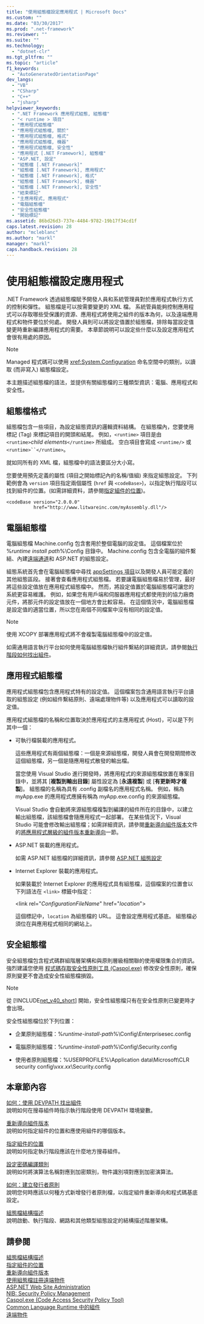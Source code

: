 ```yaml
---
title: "使用組態檔設定應用程式 | Microsoft Docs"
ms.custom: ""
ms.date: "03/30/2017"
ms.prod: ".net-framework"
ms.reviewer: ""
ms.suite: ""
ms.technology: 
  - "dotnet-clr"
ms.tgt_pltfrm: ""
ms.topic: "article"
f1_keywords: 
  - "AutoGeneratedOrientationPage"
dev_langs: 
  - "VB"
  - "CSharp"
  - "C++"
  - "jsharp"
helpviewer_keywords: 
  - ".NET Framework 應用程式組態, 組態檔"
  - "< runtime > 項目"
  - "應用程式組態檔"
  - "應用程式組態檔, 關於"
  - "應用程式組態檔, 格式"
  - "應用程式組態檔, 機器"
  - "應用程式組態檔, 安全性"
  - "應用程式 [.NET Framework], 組態檔"
  - "ASP.NET, 設定"
  - "組態檔 [.NET Framework]"
  - "組態檔 [.NET Framework], 應用程式"
  - "組態檔 [.NET Framework], 格式"
  - "組態檔 [.NET Framework], 機器"
  - "組態檔 [.NET Framework], 安全性"
  - "結束標記"
  - "主應用程式, 應用程式"
  - "電腦組態檔"
  - "安全性組態檔"
  - "開始標記"
ms.assetid: 86bd26d3-737e-4484-9782-19b17f34cd1f
caps.latest.revision: 28
author: "mcleblanc"
ms.author: "markl"
manager: "markl"
caps.handback.revision: 28
---
```

# 使用組態檔設定應用程式
.NET Framework 透過組態檔賦予開發人員和系統管理員對於應用程式執行方式的控制和彈性。  組態檔是可以按需要變更的 XML 檔。  系統管員能夠控制應用程式可以存取哪些受保護的資源、應用程式將使用之組件的版本為何，以及遠端應用程式和物件要位於何處。  開發人員則可以將設定值置於組態檔，排除每當設定值變更時重新編譯應用程式的需要。  本章節說明可以設定些什麼以及設定應用程式會很有用處的原因。  
  
> [!NOTE]
>  Managed 程式碼可以使用 <xref:System.Configuration> 命名空間中的類別，以讀取 \(而非寫入\) 組態檔設定。  
  
 本主題描述組態檔的語法，並提供有關組態檔的三種類型資訊：電腦、應用程式和安全性。  
  
## 組態檔格式  
 組態檔包含一些項目，為設定組態資訊的邏輯資料結構。  在組態檔內，您要使用標記 \(Tag\) 來標記項目的開頭和結尾。  例如，`<runtime>` 項目是由 `<runtime>`*child elements*`</runtime>` 所組成。  空白項目會寫成 `<runtime/>` 或 `<runtime>``</runtime>`。  
  
 就如同所有的 XML 檔，組態檔中的語法要區分大小寫。  
  
 您要使用預先定義的屬性 \(項目之開始標記內的名稱\/值組\) 來指定組態設定。  下列範例會為 `version` 項目指定兩個屬性 \(`href` 與 `<codeBase>`\)，以指定執行階段可以找到組件的位置。\(如需詳細資料，請參閱[指定組件的位置](../../../docs/framework/configure-apps/specify-assembly-location.md)\)。  
  
```  
<codeBase version="2.0.0.0"  
          href="http://www.litwareinc.com/myAssembly.dll"/>  
```  
  
## 電腦組態檔  
 電腦組態檔 Machine.config 包含套用於整個電腦的設定值。  這個檔案位於 %*runtime install path*%\\Config 目錄中。  Machine.config 包含全電腦的組件繫結、內建[遠端通道](http://msdn.microsoft.com/zh-tw/6e9b60e0-9bc0-47b4-a8ef-3b78585f9a18)和 ASP.NET 的組態設定。  
  
 組態系統首先會在電腦組態檔中尋找 [appSettings 項目](http://msdn.microsoft.com/zh-tw/0d65a3f1-c522-423d-89b6-44921b6daebb)以及開發人員可能定義的其他組態區段。  接著會查看應用程式組態檔。  若要讓電腦組態檔易於管理，最好將這些設定值放在應用程式組態檔中。  然而，將設定值置於電腦組態檔可讓您的系統更容易維護。  例如，如果您有用戶端和伺服器應用程式都使用到的協力廠商元件，將那元件的設定值放在一個地方會比較容易。  在這個情況中，電腦組態檔是設定值的適當位置，所以您在兩個不同檔案中沒有相同的設定值。  
  
> [!NOTE]
>  使用 XCOPY 部署應用程式將不會複製電腦組態檔中的設定值。  
  
 如需通用語言執行平台如何使用電腦組態檔執行組件繫結的詳細資訊，請參閱[執行階段如何找出組件](../../../docs/framework/deployment/how-the-runtime-locates-assemblies.md)。  
  
## 應用程式組態檔  
 應用程式組態檔包含應用程式特有的設定值。  這個檔案包含通用語言執行平台讀取的組態設定 \(例如組件繫結原則、遠端處理物件等\) 以及應用程式可以讀取的設定值。  
  
 應用程式組態檔的名稱和位置取決於應用程式的主應用程式 \(Host\)，可以是下列其中一個：  
  
-   可執行檔裝載的應用程式。  
  
     這些應用程式有兩個組態檔：一個是來源組態檔，開發人員會在開發期間修改這個組態檔，另一個是隨應用程式散發的輸出檔。  
  
     當您使用 Visual Studio 進行開發時，將應用程式的來源組態檔放置在專案目錄中，並將其 \[**複製到輸出目錄**\] 屬性設定為 \[**永遠複製**\] 或 \[**有更新時才複製**\]。  組態檔的名稱為具有 .config 副檔名的應用程式名稱。  例如，稱為 myApp.exe 的應用程式應擁有稱為 myApp.exe.config 的來源組態檔。  
  
     Visual Studio 會自動將來源組態檔複製到編譯的組件所在的目錄中，以建立輸出組態檔，該組態檔會隨應用程式一起部署。  在某些情況下，Visual Studio 可能會修改輸出組態檔；如需詳細資訊，請參閱[重新導向組件版本](../../../docs/framework/configure-apps/redirect-assembly-versions.md)文件的[將應用程式層級的組件版本重新導向](../../../docs/framework/configure-apps/redirect-assembly-versions.md#BKMK_Redirectingassemblyversionsattheapplevel)一節。  
  
-   ASP.NET 裝載的應用程式。  
  
     如需 ASP.NET 組態檔的詳細資訊，請參閱 [ASP.NET 組態設定](http://msdn.microsoft.com/zh-tw/116608f3-c03d-4413-9fc7-978703e18b0f)  
  
-   Internet Explorer 裝載的應用程式。  
  
     如果裝載於 Internet Explorer 的應用程式具有組態檔，這個檔案的位置會以下列語法在 `<link>` 標籤中指定：  
  
     \<link rel\="*ConfigurationFileName*" href\="*location*"\>  
  
     這個標記中，`location` 為組態檔的 URL。  這會設定應用程式基底。  組態檔必須位在與應用程式相同的網站上。  
  
## 安全組態檔  
 安全組態檔包含程式碼群組階層架構和與原則層級相關聯的使用權限集合的資訊。  強烈建議您使用 [程式碼存取安全性原則工具 \(Caspol.exe\)](../../../docs/framework/tools/caspol-exe-code-access-security-policy-tool.md) 修改安全性原則，確保原則變更不會造成安全性組態檔損毀。  
  
> [!NOTE]
>  從 [!INCLUDE[net_v40_short](../../../includes/net-v40-short-md.md)] 開始，安全性組態檔只有在安全性原則已變更時才會出現。  
  
 安全性組態檔位於下列位置：  
  
-   企業原則組態檔：%*runtime\-install\-path*%\\Config\\Enterprisesec.config  
  
-   電腦原則組態檔：%*runtime\-install\-path*%\\Config\\Security.config  
  
-   使用者原則組態檔：%USERPROFILE%\\Application data\\Microsoft\\CLR security config\\v*xx.xx*\\Security.config  
  
## 本章節內容  
 [如何：使用 DEVPATH 找出組件](../../../docs/framework/configure-apps/how-to-locate-assemblies-by-using-devpath.md)  
 說明如何在搜尋組件時指示執行階段使用 DEVPATH 環境變數。  
  
 [重新導向組件版本](../../../docs/framework/configure-apps/redirect-assembly-versions.md)  
 說明如何指定組件的位置和應使用組件的哪個版本。  
  
 [指定組件的位置](../../../docs/framework/configure-apps/specify-assembly-location.md)  
 說明如何指定執行階段應該在什麼地方搜尋組件。  
  
 [設定密碼編譯類別](../../../docs/framework/configure-apps/configure-cryptography-classes.md)  
 說明如何將演算法名稱對應到加密類別，物件識別項對應到加密演算法。  
  
 [如何：建立發行者原則](../../../docs/framework/configure-apps/how-to-create-a-publisher-policy.md)  
 說明您何時應該以何種方式新增發行者原則檔，以指定組件重新導向和程式碼基底設定。  
  
 [組態檔結構描述](../../../docs/framework/configure-apps/file-schema/index.md)  
 說明啟動、執行階段、網路和其他類型組態設定的結構描述階層架構。  
  
## 請參閱  
 [組態檔結構描述](../../../docs/framework/configure-apps/file-schema/index.md)   
 [指定組件的位置](../../../docs/framework/configure-apps/specify-assembly-location.md)   
 [重新導向組件版本](../../../docs/framework/configure-apps/redirect-assembly-versions.md)   
 [使用組態檔註冊遠端物件](http://msdn.microsoft.com/zh-tw/bc503ee1-c811-4f82-9525-470343326adc)   
 [ASP.NET Web Site Administration](../Topic/ASP.NET%20Web%20Site%20Administration.md)   
 [NIB: Security Policy Management](http://msdn.microsoft.com/zh-tw/d754e05d-29dc-4d3a-a2c2-95eaaf1b82b9)   
 [Caspol.exe \(Code Access Security Policy Tool\)](../../../docs/framework/tools/caspol-exe-code-access-security-policy-tool.md)   
 [Common Language Runtime 中的組件](../../../docs/framework/app-domains/assemblies-in-the-common-language-runtime.md)   
 [遠端物件](http://msdn.microsoft.com/zh-tw/515686e6-0a8d-42f7-8188-73abede57c58)